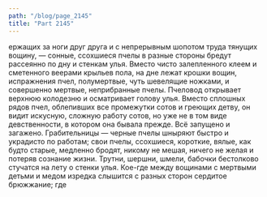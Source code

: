 ```yaml
---
path: "/blog/page_2145"
title: "Part 2145"
---
```


ержащих за ноги друг друга и с непрерывным шопотом труда тянущих вощину, — сонные, ссохшиеся пчелы в разные стороны бредут рассеянно по дну и стенкам улья. Вместо чисто залепленного клеем и сметенного веерами крыльев пола, на дне лежат крошки вощин, испражнения пчел, полумертвые, чуть шевелящие ножками, и совершенно мертвые, неприбранные пчелы.
Пчеловод открывает верхнюю колодезню и осматривает голову улья. Вместо сплошных рядов пчел, облепивших все промежутки сотов и греющих детву, он видит искусную, сложную работу сотов, но уже не в том виде девственности, в котором она бывала прежде. Всё запущено и загажено. Грабительницы — черные пчелы шныряют быстро и украдисто по работам; свои пчелы, ссохшиеся, короткие, вялые, как будто старые, медленно бродят, никому не мешая, ничего не желая и потеряв сознание жизни. Трутни, шершни, шмели, бабочки бестолково стучатся на лету о стенки улья. Кое-где между вощинами с мертвыми детьми и медом изредка слышится с разных сторон сердитое брюжжание; где
